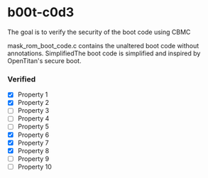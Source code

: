 # b00t-c0d3
The goal is to verify the security of the boot code using CBMC

mask_rom_boot_code.c contains the unaltered boot code without annotations. SimplifiedThe boot code is simplified and inspired by OpenTitan's secure boot.


### Verified
- [x] Property 1
- [x] Property 2
- [ ] Property 3
- [ ] Property 4
- [ ] Property 5
- [x] Property 6
- [x] Property 7
- [x] Property 8
- [ ] Property 9
- [ ] Property 10
